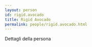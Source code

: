 ```yaml
---
layout: person
id: rigid.avocado
title: Rigid Avocado
permalink: people/rigid.avocado.html
---
```


Dettagli della persona